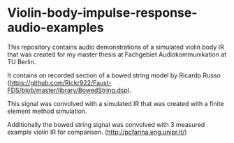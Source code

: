 # Violin-body-impulse-response-audio-examples
This repository contains audio demonstrations of a simulated violin body IR that was created for my master thesis at Fachgebiet Audiokommunikation at TU Berlin. 

It contains on recorded section of a bowed string model by Ricardo Russo (https://github.com/Rickr922/Faust-FDS/blob/master/library/BowedString.dsp).

This signal was convolved with a simulated IR that was created with a finite element method simulation.

Additionally the bowed string signal was convolved with 3 measured example violin IR for comparison. (http://pcfarina.eng.unipr.it/)

